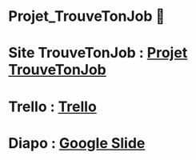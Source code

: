 # Projet_TrouveTonJob 🤖
# Site TrouveTonJob : [Projet TrouveTonJob](https://projet-trouvetonjob.streamlit.app/)
# Trello : [Trello](https://trello.com/invite/b/ZQtUpieJ/ATTI71898149596a28f708986dd516a0befe55CAD35B/projet-trouvetonjob)
# Diapo : [Google Slide](https://docs.google.com/presentation/d/1imP1n5QCZWcQPI1QHVA2ElzFl2Tt0buQs69NpcNKuYs/edit?usp=sharing)
